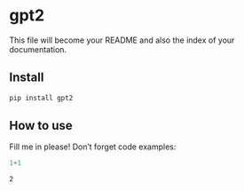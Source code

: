 gpt2
================

<!-- WARNING: THIS FILE WAS AUTOGENERATED! DO NOT EDIT! -->

This file will become your README and also the index of your
documentation.

## Install

``` sh
pip install gpt2
```

## How to use

Fill me in please! Don’t forget code examples:

``` python
1+1
```

    2
